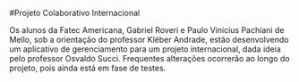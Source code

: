﻿#Projeto Colaborativo Internacional

Os alunos da Fatec Americana, Gabriel Roveri e Paulo Vinicius Pachiani de Mello, sob a orientação do professor Kléber Andrade, estão desenvolvendo
um aplicativo de gerenciamento para um projeto internacional, dada ideia pelo professor Osvaldo Succi.
Frequentes alterações ocorrerão ao longo do projeto, pois ainda está em fase de testes.
